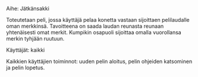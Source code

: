 Aihe: Jätkänsakki 


Toteutetaan peli, jossa käyttäjä pelaa konetta vastaan sijoittaen pelilaudalle oman merkkinsä. Tavoitteena on saada laudan reunasta
reunaan yhtenäisesti omat merkit. Kumpikin osapuoli sijoittaa omalla vuorollansa merkin tyhjään ruutuun.


Käyttäjät: kaikki

Kaikkien käyttäjien toiminnot: uuden pelin aloitus, pelin ohjeiden katsominen ja pelin lopetus.



